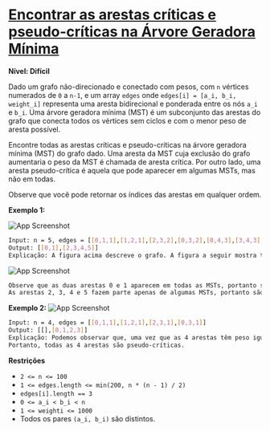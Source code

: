 # [Encontrar as arestas críticas e pseudo-críticas na Árvore Geradora Mínima](https://leetcode.com/problems/find-critical-and-pseudo-critical-edges-in-minimum-spanning-tree/description/)

**Nível: Difícil**

Dado um grafo não-direcionado e conectado com pesos, com `n` vértices numerados de `0` a `n-1`, e um array `edges` onde `edges[i] = [a_i, b_i, weight_i]` representa uma aresta bidirecional e ponderada entre os nós `a_i` e `b_i`. Uma árvore geradora mínima (MST) é um subconjunto das arestas do grafo que conecta todos os vértices sem ciclos e com o menor peso de aresta possível.

Encontre todas as arestas críticas e pseudo-críticas na árvore geradora mínima (MST) do grafo dado. Uma aresta da MST cuja exclusão do grafo aumentaria o peso da MST é chamada de aresta crítica. Por outro lado, uma aresta pseudo-crítica é aquela que pode aparecer em algumas MSTs, mas não em todas.

Observe que você pode retornar os índices das arestas em qualquer ordem.

**Exemplo 1:**

![App Screenshot](https://assets.leetcode.com/uploads/2020/06/04/ex1.png)

``` bash
Input: n = 5, edges = [[0,1,1],[1,2,1],[2,3,2],[0,3,2],[0,4,3],[3,4,3],[1,4,6]]
Output: [[0,1],[2,3,4,5]]
Explicação: A figura acima descreve o grafo. A figura a seguir mostra todas as possíveis Árvores Geradoras Mínimas (MSTs):

```
![App Screenshot](https://assets.leetcode.com/uploads/2020/06/04/msts.png)

``` bash 
Observe que as duas arestas 0 e 1 aparecem em todas as MSTs, portanto são arestas críticas e são retornadas na primeira lista de saída. 
As arestas 2, 3, 4 e 5 fazem parte apenas de algumas MSTs, portanto são consideradas arestas pseudo-críticas. Nós as adicionamos à segunda lista de saída.
```

**Exemplo 2:**
![App Screenshot](https://assets.leetcode.com/uploads/2020/06/04/ex2.png)

``` bash
Input: n = 4, edges = [[0,1,1],[1,2,1],[2,3,1],[0,3,1]]
Output: [[],[0,1,2,3]]
Explicação: Podemos observar que, uma vez que as 4 arestas têm peso igual, escolher qualquer 3 arestas das 4 fornecidas produzirá uma Árvore Geradora Mínima (MST). 
Portanto, todas as 4 arestas são pseudo-críticas.
```

**Restrições**
- `2 <= n <= 100`
- `1 <= edges.length <= min(200, n * (n - 1) / 2)`
- `edges[i].length == 3`
- `0 <= a_i < b_i < n`
- `1 <= weighti <= 1000`
- Todos os pares `(a_i, b_i)` são distintos.
